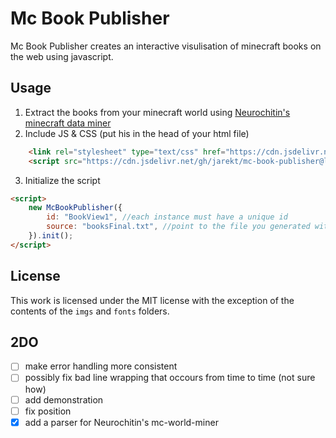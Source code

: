 # Mc Book Publisher

Mc Book Publisher creates an interactive visulisation of minecraft books on the web using javascript. 

## Usage
1. Extract the books from your minecraft world using [Neurochitin's minecraft data miner](https://gitlab.com/Neurochitin/mc-world-miner)
2. Include JS & CSS (put his in the head of your html file)
```html
    <link rel="stylesheet" type="text/css" href="https://cdn.jsdelivr.net/gh/jarekt/mc-book-publisher@latest/src/bookPublisher.min.css">
    <script src="https://cdn.jsdelivr.net/gh/jarekt/mc-book-publisher@latest/src/bookPublisher.min.js"></script>
```

3. Initialize the script
```html
<script>
    new McBookPublisher({
        id: "BookView1", //each instance must have a unique id
        source: "booksFinal.txt", //point to the file you generated with mc-world-miner
    }).init();
</script>
```
## License
This work is licensed under the MIT license with the exception of the contents of the `imgs` and `fonts` folders.

## 2DO
- [ ] make error handling more consistent
- [ ] possibly fix bad line wrapping that occours from time to time (not sure how)
- [ ] add demonstration
- [ ] fix position
- [x] add a parser for Neurochitin's mc-world-miner